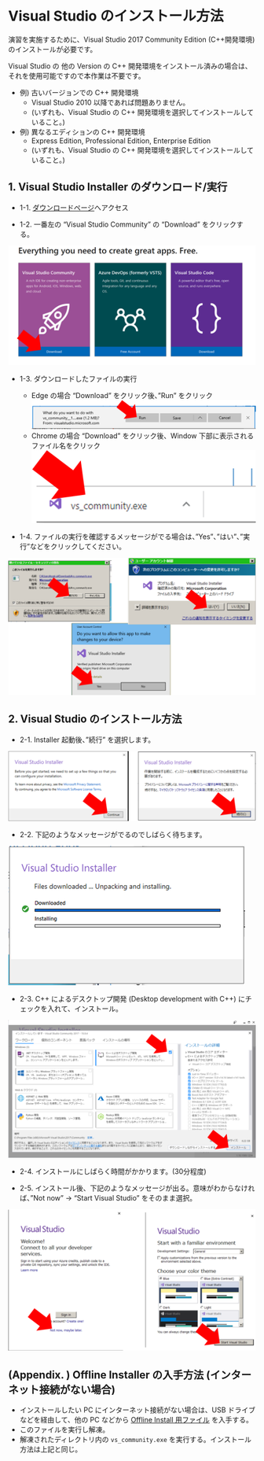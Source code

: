 # Visual Studio のインストール方法

演習を実施するために、Visual Studio 2017 Community Edition (C++開発環境) のインストールが必要です。

Visual Studio の 他の Version の C++ 開発環境をインストール済みの場合は、それを使用可能ですので本作業は不要です。

* 例) 古いバージョンでの C++ 開発環境
    * Visual Studio 2010 以降であれば問題ありません。
    * (いずれも、Visual Studio の C++ 開発環境を選択してインストールしていること。)
* 例) 異なるエディションの C++ 開発環境
    * Express Edition, Professional Edition, Enterprise Edition
    * (いずれも、Visual Studio の C++ 開発環境を選択してインストールしていること。)

## 1. Visual Studio Installer のダウンロード/実行

* 1-1. [ダウンロードページ](https://visualstudio.microsoft.com/free-developer-offers/)へアクセス

* 1-2. 一番左の “Visual Studio Community” の “Download” をクリックする。

![](./imgs/vs_download_page.png)

* 1-3. ダウンロードしたファイルの実行
    * Edge の場合
    “Download” をクリック後、”Run” をクリック
    ![](./imgs/vs_run_edge.png)
    * Chrome の場合
    “Download” をクリック後、Window 下部に表示されるファイル名をクリック
    ![](./imgs/vs_run_chrome.png)

* 1-4. ファイルの実行を確認するメッセージがでる場合は、”Yes”、”はい”、”実行”などをクリックしてください。

![](./imgs/vs_confirm.png)

## 2. Visual Studio のインストール方法

* 2-1. Installer 起動後、”続行” を選択します。

![](./imgs/vs_continue.png)

* 2-2. 下記のようなメッセージがでるのでしばらく待ちます。

![](./imgs/vs_unpackage.png)

* 2-3. C++ によるデスクトップ開発 (Desktop development with C++) にチェックを入れて、インストール。

![](./imgs/vs_configure1.png)

* 2-4. インストールにしばらく時間がかかります。(30分程度)

* 2-5. インストール後、下記のようなメッセージが出る。意味がわからなければ、”Not now” -> “Start Visual Studio” をそのまま選択。

![](./imgs/vs_configure2.png)

## (Appendix. ) Offline Installer の入手方法 (インターネット接続がない場合)

* インストールしたい PC にインターネット接続がない場合は、USB ドライブなどを経由して、他の PC などから [Offline Install 用ファイル](https://github.com/carele-imgrecog/carele-imgrecog.github.io/releases/download/___version___/vs_cppdev.exe) を入手する。
* このファイルを実行し解凍。
* 解凍されたディレクトリ内の `vs_community.exe` を実行する。インストール方法は上記と同じ。
